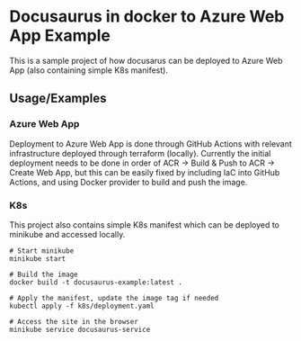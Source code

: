 # Docusaurus in docker to Azure Web App Example
This is a sample project of how docusarus can be deployed to Azure Web App (also containing simple K8s manifest).

## Usage/Examples

### Azure Web App
Deployment to Azure Web App is done through GitHub Actions with relevant infrastructure deployed through terraform (locally). Currently the initial deployment needs to be done in order of ACR -> Build & Push to ACR -> Create Web App, but this can be easily fixed by including IaC into GitHub Actions, and using Docker provider to build and push the image.

### K8s
This project also contains simple K8s manifest which can be deployed to minikube and accessed locally.

```
# Start minikube
minikube start

# Build the image
docker build -t docusaurus-example:latest .

# Apply the manifest, update the image tag if needed
kubectl apply -f k8s/deployment.yaml 

# Access the site in the browser
minikube service docusaurus-service
```